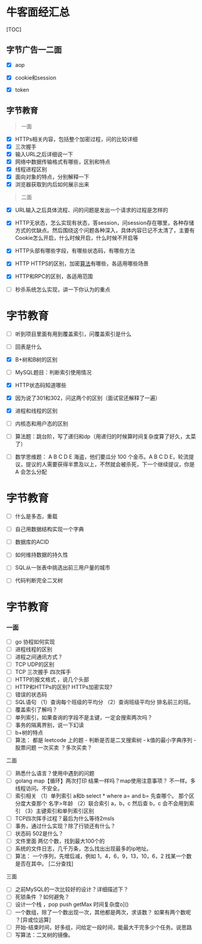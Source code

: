 # 牛客面经汇总

[TOC]

## 字节广告一二面

- [x] aop
- [x] cookie和session
- [x] token



## 字节教育

> 一面

- [x]   HTTPs相关内容，包括整个加密过程，问的比较详细 
- [x] 三次握手 
- [x] 输入URL之后详细说一下 
- [x] 网络中数据传输格式有哪些，区别和特点 
- [x] 线程进程区别 
- [x] 面向对象的特点，分别解释一下 
- [x] 浏览器获取到内后如何展示出来 

> 二面

- [x] URL输入之后具体流程、问的问题是发出一个请求的过程是怎样的 
- [x] HTTP无状态，怎么实现有状态，答session，问session存在哪里，各种存储方式的优缺点。然后围绕这个问题各种深入，具体内容已记不太清了，主要有Cookie怎么开启，什么时候开启，什么时候不开启等 
- [x] HTTP头部有哪些字段，有哪些状态码，有哪些方法 
- [x] HTTP HTTPS的区别，加密[算法]()有哪些，各适用哪些场景 
- [x] HTTP和RPC的区别，各适用范围 
- [ ]   秒杀系统怎么实现，讲一下你认为的重点 



# 字节教育

- [ ] 听到项目里面有用到覆盖索引，问覆盖索引是什么 

- [ ]   回表是什么 

- [x]   B+树和B树的区别 

- [ ]   MySQL题目：判断索引使用情况 

- [x]   HTTP状态码知道哪些 

- [x]   因为说了301和302，问这两个的区别（面试官还解释了一遍） 

- [x]   进程和线程的区别 

- [ ]   内核态和用户态的区别 

- [ ]   算法题：跳台阶，写了递归和dp（用递归的时候算时间复杂度算了好久，太菜了） 

- [ ]   数学思维题： A B C D E 海盗，他们要瓜分 100 个金币。A B C D E，轮流提议，提议的人需要获得半票及以上，不然就会被杀死，下一个继续提议，你是 A 会怎么分配

# 字节教育

- [ ] 什么是多态，重载 

- [ ]   自己用数据结构实现一个字典 

- [ ]   数据库的ACID 

- [ ]   如何维持数据的持久性 

- [ ]   SQL从一张表中挑选出前三用户量的城市 

- [ ]   代码判断完全二叉树

# 字节教育

### 一面

- [ ]  go 协程如何实现
- [ ]  进程线程的区别 
- [ ] 进程之间通讯方式？ 
- [ ] TCP UDP的区别 
- [ ]  TCP 三次握手 四次挥手
- [ ] HTTP的报文格式 ，说几个头部
- [ ]  HTTP和HTTPs的区别? HTTPs加密实现?
- [ ] 错误的状态码
- [ ] SQL语句
   （1）查询每个班级的平均分
   （2）查询班级平均分 排名前三的班。
- [ ]  覆盖索引了解吗？
- [ ] 单列索引，如果查询的字段不是主键，一定会搜索两次吗？
- [ ] 事务的隔离界别，说一下幻读
- [ ] b+树的特点
- [ ]  算法： 都是 leetcode 上的题
   \- 判断是否是二叉搜索树 
   \- k值的最小字典序列 
   \- 股票问题 一次买卖 ？多次买卖？

  二面  

- [ ] 熟悉什么语言？使用中遇到的问题
- [ ] golang map【循环】两次打印 结果一样吗？map使用注意事项？ 不一样。多线程访问。不安全。
- [ ] 索引相关
   （1）单列索引 a和b select * where a= and b= 先查哪个。 那个区分度大查那个 名字>年龄
   （2）联合索引 a，b，c 然后查 b，c 会不会用到索引
   （3）主键索引和单列索引区别
- [ ] TCP四次挥手过程？最后为什么等待2msls 
- [ ] 事务，通过什么实现？除了行锁还有什么？
- [ ] 状态码 502是什么？ 
- [ ] 文件里面 两亿个数，找到最大100个的
- [ ] 系统的文件日志，几千万条，怎么找出出现最多的ip地址。
- [ ]  算法： 一个序列，先增后减，例如 1，4，6，9，13，10，6，2 找某一个数是否在其中。 [二分查找\]

  三面  

- [ ] 之前MySQL的一次比较好的设计？详细描述下？
- [ ] 死锁条件 ？如何避免？
- [ ]  设计一个栈 ，pop push getMax 时间复杂度o]()
- [ ]  一个数组，除了一个数出现一次，其他都是两次，求该数？ 如果有两个数呢 ？[异或位运算] 
- [ ]  开始-结束时间，好多组，问给定一段时间，能最大干完多少个任务。说思路 
- [ ] 写算法：二叉树的镜像。